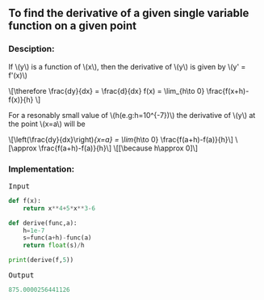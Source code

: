 <script type="text/javascript" src="https://cdnjs.cloudflare.com/ajax/libs/mathjax/2.7.0/MathJax.js?config=TeX-AMS_CHTML"></script>


## To find the derivative of a given single variable function on a given point


### Desciption:

If \\(y\\) is a function of \\(x\\), then the derivative of \\(y\\) is given by \\(y' = f'(x)\\)

\\[\therefore \frac{dy}{dx} = \frac{d}{dx} f(x) = \lim_{h\to 0} \frac{f(x+h)-f(x)}{h} \\]

For a resonably small value of \\(h(e.g:h=10^{-7})\\) the derivative of \\(y\\) at the point \\(x=a\\) will be

\\[\left(\frac{dy}{dx}\right)_{x=a} = \lim_{h\to 0} \frac{f(a+h)-f(a)}{h}\\]
\\[\approx \frac{f(a+h)-f(a)}{h}\\]
\\[[\because h\approx 0]\\]

### Implementation:

<kbd>Input</kbd>

```python
def f(x):
    return x**4+5*x**3-6

def derive(func,a):
    h=1e-7
    s=func(a+h)-func(a)
    return float(s)/h

print(derive(f,5))
```

<kbd>Output</kbd>

```python
875.0000256441126
```
